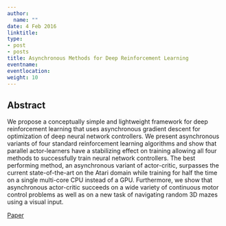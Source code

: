 ```yaml
---
author:
  name: ""
date: 4 Feb 2016
linktitle:
type:
- post
- posts
title: Asynchronous Methods for Deep Reinforcement Learning
eventname:
eventlocation:  
weight: 10
---
```


## Abstract

We propose a conceptually simple and lightweight framework for deep reinforcement learning that uses asynchronous gradient descent for optimization of deep neural network controllers. We present asynchronous variants of four standard reinforcement learning algorithms and show that parallel actor-learners have a stabilizing effect on training allowing all four methods to successfully train neural network controllers. The best performing method, an asynchronous variant of actor-critic, surpasses the current state-of-the-art on the Atari domain while training for half the time on a single multi-core CPU instead of a GPU. Furthermore, we show that asynchronous actor-critic succeeds on a wide variety of continuous motor control problems as well as on a new task of navigating random 3D mazes using a visual input.

[Paper](https://arxiv.org/abs/1602.01783)
